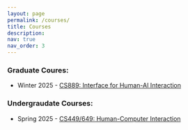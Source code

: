 ```yaml
---
layout: page
permalink: /courses/
title: Courses
description: 
nav: true
nav_order: 3
---
```


### Graduate Coures:
* Winter 2025 - [CS889: Interface for Human-AI Interaction](https://cs.uwaterloo.ca/~amcrisan/courses/cs889-w25) 

### Undergraudate Courses:
* Spring 2025 - [CS449/649: Human-Computer Interaction](https://cs.uwaterloo.ca/~amcrisan/courses/cs449-s25) 
